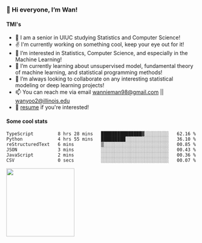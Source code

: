 <!-- ![visitor badge](https://visitor-badge.glitch.me/badge?page_id=wannieman98.visitor-badge)
 -->
### 👋 Hi everyone, I’m Wan! 

#### TMI's
- 🏫 I am a senior in UIUC studying Statistics and Computer Science!
- ✌️ I'm currently working on something cool, keep your eye out for it!
- 👀 I’m interested in Statistics, Computer Science, and especially in the Machine Learning! 
- 🌱 I’m currently learning about unsupervised model, fundamental theory of machine learning, and statistical programming methods!
- 💞️ I’m always looking to collaborate on any interesting statistical modeling or deep learning projects!
- 📫 You can reach me via email [wannieman98@gmail.com](wannieman98@gmail.com) || [wanyoo2@illinois.edu](wanyoo2@illinois.edu)
- 💼 [resume](https://drive.google.com/file/d/1aHdJ-fW59z6ZSo25-epW37TEh1vCrT-J/view?usp=sharing) if you're interested!

#### Some cool stats 

<!--START_SECTION:waka-->

```text
TypeScript         8 hrs 28 mins   ███████████████▓░░░░░░░░░   62.16 %
Python             4 hrs 55 mins   █████████░░░░░░░░░░░░░░░░   36.10 %
reStructuredText   6 mins          ▒░░░░░░░░░░░░░░░░░░░░░░░░   00.85 %
JSON               3 mins          ░░░░░░░░░░░░░░░░░░░░░░░░░   00.43 %
JavaScript         2 mins          ░░░░░░░░░░░░░░░░░░░░░░░░░   00.36 %
CSV                0 secs          ░░░░░░░░░░░░░░░░░░░░░░░░░   00.07 %
```

<!--END_SECTION:waka-->

<img height="180em" src="https://github-readme-stats.vercel.app/api?username=wannieman98&show_icons=true&hide_border=true&&count_private=true&include_all_commits=true" />
